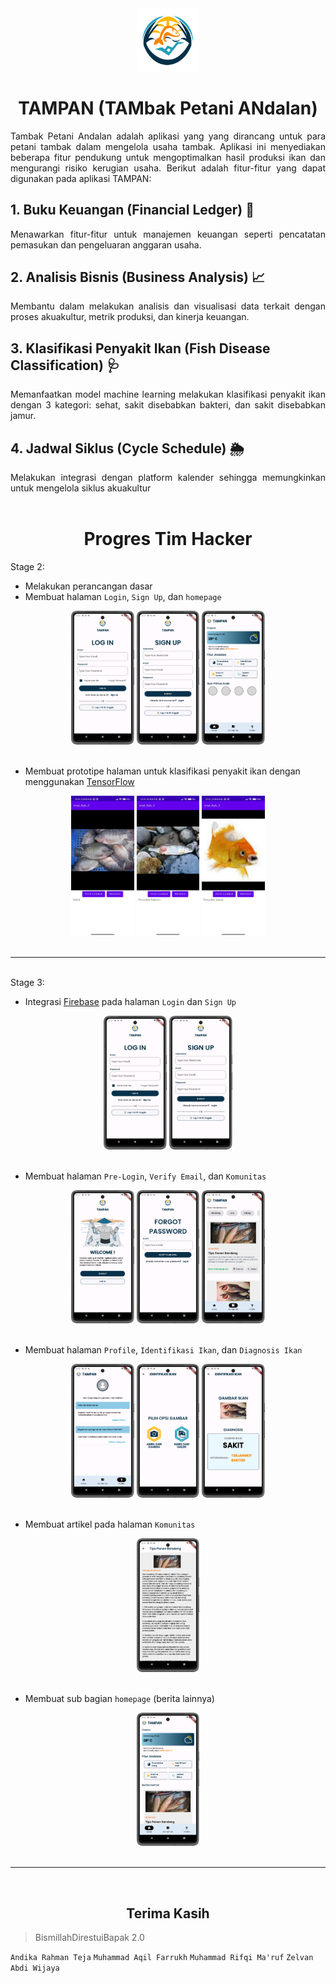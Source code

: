 <div align="center"><img src = "images/logo.png" width = 20% height= 20%></div>

# <div align="center">TAMPAN (TAMbak Petani ANdalan)</div>

<div align="justify">
Tambak Petani Andalan adalah aplikasi yang yang dirancang untuk para petani tambak dalam mengelola usaha tambak. Aplikasi ini menyediakan beberapa fitur pendukung untuk mengoptimalkan hasil produksi ikan dan mengurangi risiko kerugian usaha. Berikut adalah fitur-fitur yang dapat digunakan pada aplikasi TAMPAN:
</div>

## <div align="left">1.  Buku Keuangan (Financial Ledger) :bookmark_tabs: </div> 
<div align="justify">
Menawarkan fitur-fitur untuk manajemen keuangan seperti pencatatan pemasukan dan pengeluaran anggaran usaha.
</div>

## <div align="left">2.  Analisis Bisnis (Business Analysis) :chart_with_upwards_trend: </div>
<div align="justify">
Membantu dalam melakukan analisis dan visualisasi data terkait dengan proses akuakultur, metrik produksi, dan kinerja keuangan.
</div>

## <div align="left">3.  Klasifikasi Penyakit Ikan (Fish Disease Classification) :stethoscope: </div>
<div align="justify">
Memanfaatkan model machine learning melakukan klasifikasi penyakit ikan dengan 3 kategori: sehat, sakit disebabkan bakteri, dan sakit disebabkan jamur.
</div>

## <div align="left">4.  Jadwal Siklus (Cycle Schedule) :sun_behind_rain_cloud: </div>
<div align="justify">
Melakukan integrasi dengan platform kalender sehingga memungkinkan untuk mengelola siklus akuakultur
</div>

<br>

# <div align="center">Progres Tim Hacker</div>

<div align="left">Stage 2:</div>

- Melakukan perancangan dasar
- Membuat halaman `Login`, `Sign Up`, dan `homepage`

<div align="center">
  <img src="images/docs/login.jpeg" width=20% height= 20%/>
  <img src="images/docs/sign_up.jpeg" width=20% height= 20% />
 <img src="images/docs/home.jpeg" width=20% height= 20% />
</div>

<br>

- Membuat prototipe halaman untuk klasifikasi penyakit ikan dengan menggunakan [TensorFlow](https://www.tensorflow.org/)

<div align="center">
  <img src="images/docs/prototipe_klasifikasi_ikan_sehat_2.jpg" width=20% height= 20% /> 
  <img src="images/docs/prototipe_klasifikasi_ikan_bakteri_2.jpg" width=20% height= 20% /> 
  <img src="images/docs/prototipe_klasifikasi_ikan_jamur.jpg" width=20% height= 20%/>
</div>

<br>
<hr>
<br>

<div align="left">Stage 3:</div>

- Integrasi [Firebase](https://firebase.google.com/?hl=id) pada halaman `Login` dan `Sign Up`

<div align="center">
  <img src="images/docs/login.jpeg" width=20% height= 20% />
  <img src="images/docs/sign_up.jpeg" width=20% height= 20% />
</div>

<br>

- Membuat halaman `Pre-Login`, `Verify Email`, dan `Komunitas`

<div align="center">
  <img src="images/docs/prelogin.png" width=20% height= 20%/>
  <img src="images/docs/email_verification.png" width=20% height= 20% />
  <img src="images/docs/community.png" width=20% height= 20% />
</div>

<br>

- Membuat halaman `Profile`, `Identifikasi Ikan`, dan `Diagnosis Ikan`

<div align="center">
  <img src="images/docs/profile.png" width=20% height= 20% />
  <img src="images/docs/source_option.png" width=20% height= 20% />
  <img src="images/docs/result.png" width=20% height= 20% />
</div>

<br>

- Membuat artikel pada halaman `Komunitas`

<div align="center">
  <img src="images/docs/article.png" width=20% height= 20% />
</div>

<br>

- Membuat sub bagian `homepage` (berita lainnya)

<div align="center">
  <img src="images/docs/home_stage3.png" width=20% height= 20% />
</div>

<br>
<hr>
<br>

## <div align="center">Terima Kasih</div>
> BismillahDirestuiBapak 2.0

`Andika Rahman Teja` `Muhammad Aqil Farrukh` `Muhammad Rifqi Ma'ruf` `Zelvan Abdi Wijaya`

